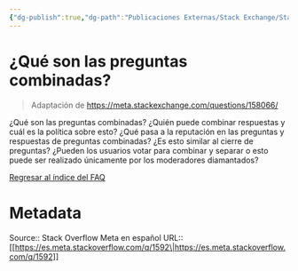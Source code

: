 ```yaml
---
{"dg-publish":true,"dg-path":"Publicaciones Externas/Stack Exchange/Stack Overflow en español/Stack Overflow en español Meta/es.meta.stackoverflow.com-1592.md","permalink":"/publicaciones-externas/stack-exchange/stack-overflow-en-espanol/stack-overflow-en-espanol-meta/es-meta-stackoverflow-com-1592/","title":"¿Qué son las preguntas combinadas?","hide":true,"noteIcon":"\"0\"","created":"2024-04-03T12:49:10.373-06:00","updated":"2024-04-05T16:44:00.113-06:00"}
---
```


# ¿Qué son las preguntas combinadas?

> Adaptación de  https://meta.stackexchange.com/questions/158066/ <!-- what-are-merged-questions -->

¿Qué son las preguntas combinadas? ¿Quién puede combinar respuestas y cuál es la política sobre esto? ¿Qué pasa a la reputación en las preguntas y respuestas de preguntas combinadas? ¿Es esto similar al cierre de preguntas? ¿Pueden los usuarios votar para combinar y separar o esto puede ser realizado únicamente por los moderadores diamantados?

[Regresar al índice del FAQ](https://es.meta.stackoverflow.com/q/1378/)

# Metadata
Source:: Stack Overflow Meta en español
URL:: [[https://es.meta.stackoverflow.com/q/1592\|https://es.meta.stackoverflow.com/q/1592]]

